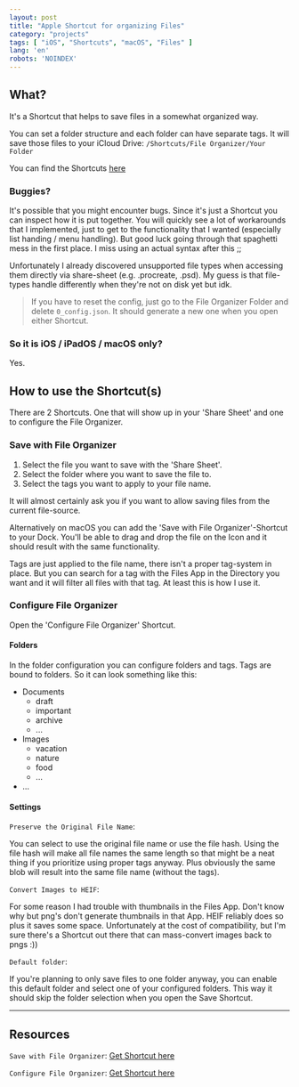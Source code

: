 ```yaml
---
layout: post
title: "Apple Shortcut for organizing Files"
category: "projects"
tags: [ "iOS", "Shortcuts", "macOS", "Files" ]
lang: 'en'
robots: 'NOINDEX'
---
```


## What?

It's a Shortcut that helps to save files in a somewhat organized way.

You can set a folder structure and each folder can have separate tags. It will save those files to your iCloud Drive: `/Shortcuts/File Organizer/Your Folder`

You can find the Shortcuts [here](#resources)

### Buggies?

It's possible that you might encounter bugs. Since it's just a Shortcut you can inspect how it is put together. You will quickly see a lot of workarounds that I implemented, just to get to the functionality that I wanted (especially list handing / menu handling). But good luck going through that spaghetti mess in the first place. I miss using an actual syntax after this ;;

Unfortunately I already discovered unsupported file types when accessing them directly via share-sheet (e.g. .procreate, .psd). My guess is that file-types handle differently when they're not on disk yet but idk.


> If you have to reset the config, just go to the File Organizer Folder and delete `0_config.json`.
> It should generate a new one when you open either Shortcut.

### So it is iOS / iPadOS / macOS only?

Yes.

## How to use the Shortcut(s)

There are 2 Shortcuts. One that will show up in your 'Share Sheet' and one to configure the File Organizer.

### Save with File Organizer

1. Select the file you want to save with the 'Share Sheet'.
2. Select the folder where you want to save the file to.
3. Select the tags you want to apply to your file name.

It will almost certainly ask you if you want to allow saving files from the current file-source.

Alternatively on macOS you can add the 'Save with File Organizer'-Shortcut to your Dock. You'll be able to drag and drop the file on the Icon and it should result with the same functionality.

Tags are just applied to the file name, there isn't a proper tag-system in place. But you can search for a tag with the Files App in the Directory you want and it will filter all files with that tag. At least this is how I use it.

### Configure File Organizer

Open the 'Configure File Organizer' Shortcut.

#### Folders

In the folder configuration you can configure folders and tags. Tags are bound to folders. So it can look something like this:

- Documents
    - draft
    - important
    - archive
    - ...
- Images
    - vacation
    - nature
    - food
    - ...
- ...

#### Settings

`Preserve the Original File Name`:

You can select to use the original file name or use the file hash. Using the file hash will make all file names the same length so that might be a neat thing if you prioritize using proper tags anyway. Plus obviously the same blob will result into the same file name (without the tags).

`Convert Images to HEIF`:

For some reason I had trouble with thumbnails in the Files App. Don't know why but png's don't generate thumbnails in that App. HEIF reliably does so plus it saves some space. Unfortunately at the cost of compatibility, but I'm sure there's a Shortcut out there that can mass-convert images back to pngs :))

`Default folder`:

If you're planning to only save files to one folder anyway, you can enable this default folder and select one of your configured folders. This way it should skip the folder selection when you open the Save Shortcut.

---

## Resources

`Save with File Organizer`: [Get Shortcut here](https://www.icloud.com/shortcuts/1cf2bb127f4f4106933915266d48e9c9)

`Configure File Organizer`: [Get Shortcut here](https://www.icloud.com/shortcuts/d51081c8e54c428fbd64fb46ab24e82b)


